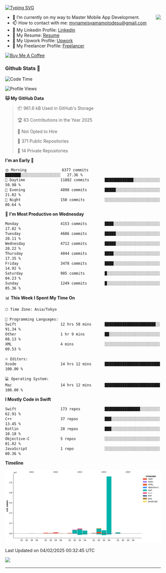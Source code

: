 
[![Typing SVG](https://readme-typing-svg.demolab.com/?lines=Thank+You+For+Visiting!!;You+Are+Welcome✨;I+am+Kyo+Yamamoto;Mobile+Developer)](https://git.io/typing-svg)
<p>
<img align="right" src="https://media.giphy.com/media/26ufdb3cYKwbRtYVW/giphy.gif" style="max-width:100%;" height="150px">

- 🌱 I’m currently on my way to Master Mobile App Development.
- 📫 How to contact with me: mynameisyamamotodesu@gmail.com
- 🔗 My Linkedin Profile: [Linkedin](https://www.linkedin.com/in/kyo-yamamoto-a2ab50239)
- 🔗 My Resume: [Resume](https://www.kickresume.com/cv/rNok4e/)
- 🔗 My Upwork Profile: [Upwork](https://www.upwork.com/freelancers/~01aa9115102bb4af25)
- 🔗 My Freelancer Profile: [Freelancer](https://www.freelancer.com/u/yamamotodesu)

<a href="https://www.buymeacoffee.com/kyoyamamoto" target="_blank"><img src="https://cdn.buymeacoffee.com/buttons/default-orange.png" alt="Buy Me A Coffee" height="41" width="174"></a>

### Github Stats 🥇 
<!--START_SECTION:waka-->
![Code Time](http://img.shields.io/badge/Code%20Time-1%2C029%20hrs%2014%20mins-blue)

![Profile Views](http://img.shields.io/badge/Profile%20Views-1-blue)

**🐱 My GitHub Data** 

> 📦 961.6 kB Used in GitHub's Storage 
 > 
> 🏆 83 Contributions in the Year 2025
 > 
> 🚫 Not Opted to Hire
 > 
> 📜 371 Public Repositories 
 > 
> 🔑 14 Private Repositories 
 > 
**I'm an Early 🐤** 

```text
🌞 Morning                6377 commits        ███████░░░░░░░░░░░░░░░░░░   27.36 % 
🌆 Daytime                11882 commits       █████████████░░░░░░░░░░░░   50.98 % 
🌃 Evening                4898 commits        █████░░░░░░░░░░░░░░░░░░░░   21.02 % 
🌙 Night                  150 commits         ░░░░░░░░░░░░░░░░░░░░░░░░░   00.64 % 
```
📅 **I'm Most Productive on Wednesday** 

```text
Monday                   4153 commits        ████░░░░░░░░░░░░░░░░░░░░░   17.82 % 
Tuesday                  4686 commits        █████░░░░░░░░░░░░░░░░░░░░   20.11 % 
Wednesday                4712 commits        █████░░░░░░░░░░░░░░░░░░░░   20.22 % 
Thursday                 4044 commits        ████░░░░░░░░░░░░░░░░░░░░░   17.35 % 
Friday                   3478 commits        ████░░░░░░░░░░░░░░░░░░░░░   14.92 % 
Saturday                 985 commits         █░░░░░░░░░░░░░░░░░░░░░░░░   04.23 % 
Sunday                   1249 commits        █░░░░░░░░░░░░░░░░░░░░░░░░   05.36 % 
```


📊 **This Week I Spent My Time On** 

```text
🕑︎ Time Zone: Asia/Tokyo

💬 Programming Languages: 
Swift                    12 hrs 58 mins      ███████████████████████░░   91.34 % 
Other                    1 hr 9 mins         ██░░░░░░░░░░░░░░░░░░░░░░░   08.13 % 
XML                      4 mins              ░░░░░░░░░░░░░░░░░░░░░░░░░   00.53 % 

🔥 Editors: 
Xcode                    14 hrs 12 mins      █████████████████████████   100.00 % 

💻 Operating System: 
Mac                      14 hrs 12 mins      █████████████████████████   100.00 % 
```

**I Mostly Code in Swift** 

```text
Swift                    173 repos           ████████████████░░░░░░░░░   62.91 % 
C++                      37 repos            ███░░░░░░░░░░░░░░░░░░░░░░   13.45 % 
Kotlin                   28 repos            ███░░░░░░░░░░░░░░░░░░░░░░   10.18 % 
Objective-C              5 repos             ░░░░░░░░░░░░░░░░░░░░░░░░░   01.82 % 
JavaScript               1 repo              ░░░░░░░░░░░░░░░░░░░░░░░░░   00.36 % 
```



**Timeline**

![Lines of Code chart](https://raw.githubusercontent.com/YamamotoDesu/YamamotoDesu/main/assets/bar_graph.png)


 Last Updated on 04/02/2025 00:32:45 UTC
<!--END_SECTION:waka-->

![](https://github-profile-summary-cards.vercel.app/api/cards/profile-details?username=YamamotoDesu&theme=vue)

----
